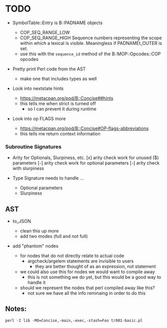 <!----------------------------------------------------------------------------->
# TODO
<!----------------------------------------------------------------------------->


- SymbolTable::Entry is B::PADNAME objects
    - COP_SEQ_RANGE_LOW
    - COP_SEQ_RANGE_HIGH
        Sequence numbers representing the scope
        within which a lexical is visible.
        Meaningless if PADNAMEt_OUTER is set.
    - use this with the `sequence_id` method of the B::MOP::Opcodes::COP opcodes



- Pretty print Perl code from the AST
    - make one that includes types as well

- Look into nextstate hints
    - https://metacpan.org/pod/B::Concise##hints
    - this tells me when strict is turned off
        - so I can prevent it during runtime

- Look into op FLAGS more
    - https://metacpan.org/pod/B::Concise#OP-flags-abbreviations
    - this tells me return context information


### Subroutine Signatures

- Arity for Optionals, Slurpiness, etc.
    [x] arity check work for unused ($) parameters
    [-] arity check work for optional parameters
    [-] arity check with slurpiness

- Type Signature needs to handle ...
    - Optional parameters
    - Slurpiness


<!----------------------------------------------------------------------------->
## AST
<!----------------------------------------------------------------------------->

- to_JSON
    - clean this up more
    - add two modes (full and not full)

- add "phantom" nodes
    - for nodes that do not directly relate to actual code
        - argcheck/argelem statements are invisible to users
            - they are better thought of as an expression, not statement
    - we could also use this for nodes we would want to compile away
        - this is not something we do yet, but this would be a good way to handle it
    - should we represent the nodes that perl compiled away like this?
        - not sure we have all the info reminaing in order to do this

<!----------------------------------------------------------------------------->
## Notes:

`perl -I lib -MO=Concise,-main,-exec,-stash=Foo t/001-basic.pl`

<!----------------------------------------------------------------------------->
